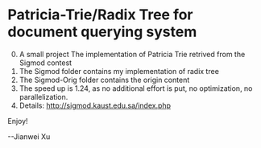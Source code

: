 Patricia-Trie/Radix Tree for document querying system
=======================================================


0. A small project The implementation of Patricia Trie retrived from the Sigmod contest
1. The Sigmod folder contains my implementation of radix tree
2. The Sigmod-Orig folder contains the origin content
3. The speed up is 1.24, as no additional effort is put, no optimization, no parallelization.
4. Details: http://sigmod.kaust.edu.sa/index.php

Enjoy!

--Jianwei Xu
